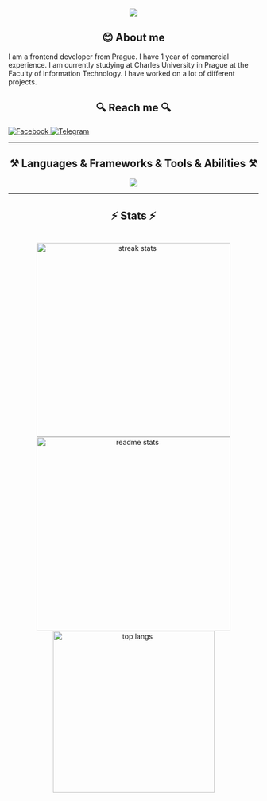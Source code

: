 <h1 align="center">
  <a href="https://git.io/typing-svg">
    <img src="https://readme-typing-svg.herokuapp.com/?lines=Hello,+There!+👋;I+am+Peter+Baikov....;Nice+to+meet+you!&center=true&size=30">
  </a>
</h1>

<h2 align="center"> 😊 About me</h2>
I am a frontend developer from Prague. I have 1 year of commercial experience. I am currently studying at Charles University in Prague at the Faculty of Information Technology. I have worked on a lot of different projects.


    
<h2 align="center">🔍 Reach me 🔍</h2>

 <a href="https://www.facebook.com/profile.php?id=100090431087658" target="_blank">
  <img src="https://img.shields.io/badge/Facebook-%231877F2.svg?style=for-the-badge&logo=Facebook&logoColor=white" alt="Facebook">
</a>

  <a href="https://t.me/akapullkko" target="_blank">
  <img src="https://img.shields.io/badge/Telegram-2CA5E0?style=for-the-badge&logo=telegram&logoColor=white" alt="Telegram">
</a>

<hr>
<h2 align="center">⚒️ Languages & Frameworks & Tools & Abilities ⚒️</h2>
<p align="center">
  <a href="https://skillicons.dev">
    <img src="https://skillicons.dev/icons?i=git,js,ts,react,css,html,vim,npm,figma,vscode,bots,nodejs,redux,docker,linux" />
  </a>
</p>
<hr>



<h2 align="center">⚡ Stats ⚡</h2>
<br>
<div align=center>
  <img width=390 src="https://github-readme-streak-stats-salesp07.vercel.app/?user=MostOfLuck&count_private=true&theme=react&border_radius=10" alt="streak stats"/>
  <img width=390 src="https://github-readme-stats-salesp07.vercel.app/api?username=MostOfLuck&count_private=true&show_icons=true&theme=react&rank_icon=github&border_radius=10" alt="readme stats" />
  <br/>
  <img width=325 align="center" src="https://github-readme-stats-salesp07.vercel.app/api/top-langs/?username=MostOfLuck&hide=HTML&langs_count=8&layout=compact&theme=react&border_radius=10&size_weight=0.5&count_weight=0.5&exclude_repo=github-readme-stats" alt="top langs" />
</div>

<br/><br/>









